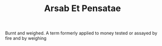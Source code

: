---
title: Arsab Et Pensatae
letter: A
permalink: "/definitions/arsab-et-pensatae.html"
body: Burnt and weighed. A term formerly applied to money tested or assayed by fire
  and by weighing
published_at: '2018-07-07'
source: Black's Law Dictionary
layout: post
---